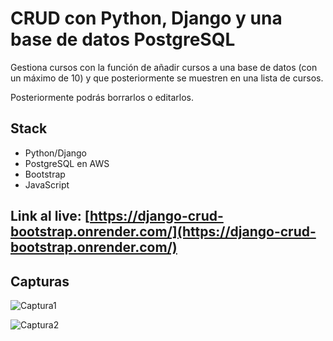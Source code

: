 # CRUD con Python, Django y una base de datos PostgreSQL

Gestiona cursos con la función de añadir cursos a una base de datos (con un máximo de 10) y que posteriormente se muestren en una lista de cursos.

Posteriormente podrás borrarlos o editarlos.

## Stack

- Python/Django
- PostgreSQL en AWS
- Bootstrap
- JavaScript

## Link al live: [https://django-crud-bootstrap.onrender.com/](https://django-crud-bootstrap.onrender.com/)

## Capturas 

![Captura1](screenshots/crud1.png)

![Captura2](screenshots/crud2.png)

